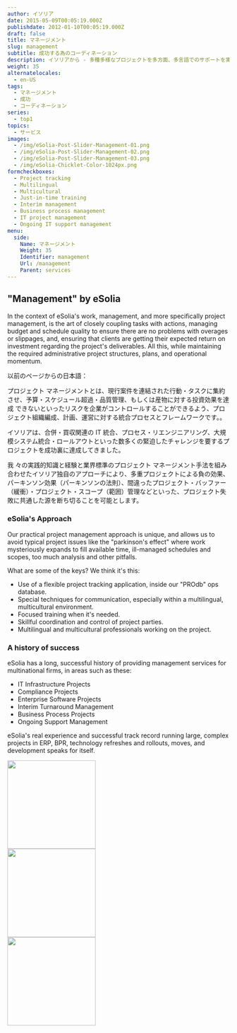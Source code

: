 ```yaml
---
author: イソリア
date: 2015-05-09T00:05:19.000Z
publishdate: 2012-01-10T00:05:19.000Z
draft: false
title: マネージメント
slug: management
subtitle: 成功する為のコーディネーション
description: イソリアから - 多種多様なプロジェクトを多方面、多言語でのサポートを実現
weight: 35
alternatelocales:
  - en-US
tags:
  - マネージメント
  - 成功
  - コーディネーション
series:
  - top1
topics:
  - サービス
images:
  - /img/eSolia-Post-Slider-Management-01.png
  - /img/eSolia-Post-Slider-Management-02.png
  - /img/eSolia-Post-Slider-Management-03.png
  - /img/eSolia-Chicklet-Color-1024px.png
formcheckboxes:
  - Project tracking
  - Multilingual
  - Multicultural
  - Just-in-time training
  - Interim management
  - Business process management
  - IT project management
  - Ongoing IT support management
menu:
  side:
    Name: マネージメント
    Weight: 35
    Identifier: management
    Url: /management
    Parent: services
---
```


## "Management" by eSolia
In the context of eSolia's work, management, and more specifically project management, is the art of closely coupling tasks with actions, managing budget and schedule quality to ensure there are no problems with overages or slippages, and, ensuring that clients are getting their expected return on investment regarding the project's deliverables. All this, while maintaining the required administrative project structures, plans, and operational momentum.

以前のページからの日本語：

プロジェクト マネージメントとは、現行案件を連結された行動・タスクに集約させ、予算・スケジュール超過・品質管理、もしくは産物に対する投資効果を達成 できないといったリスクを企業がコントロールすることができるよう、プロジェクト組織編成、計画、運営に対する統合プロセスとフレームワークです。。

イソリアは、合併・買収関連の IT 統合、プロセス・リエンジニアリング、大規模システム統合・ロールアウトといった数多くの緊迫したチャレンジを要するプロジェクトを成功裏に達成してきました。

我 々の実践的知識と経験と業界標準のプロジェクト マネージメント手法を組み合わせたイソリア独自のアプローチにより、多重プロジェクトによる負の効果、 パーキンソン効果（パーキンソンの法則）、間違ったプロジェクト・バッファー（緩衝）・プロジェクト・スコープ（範囲）管理などといった、プロジェクト失 敗に共通した源を断ち切ることを可能とします。

### eSolia's Approach
Our practical project management approach is unique, and allows us to avoid typical project issues like the "parkinson's effect" where work mysteriously expands to fill available time, ill-managed schedules and scopes, too much analysis and other pitfalls.

What are some of the keys? We think it's this:

* Use of a flexible project tracking application, inside our "PROdb" ops database.
* Special techniques for communication, especially within a multilingual, multicultural environment.
* Focused training when it's needed.
* Skillful coordination and control of project parties.
* Multilingual and multicultural professionals working on the project.

### A history of success
eSolia has a long, successful history of providing management services for multinational firms, in areas such as these:

* IT Infrastructure Projects
* Compliance Projects
* Enterprise Software Projects
* Interim Turnaround Management
* Business Process Projects
* Ongoing Support Management

eSolia's real experience and successful track record running large, complex projects in ERP, BPR, technology refreshes and rollouts, moves, and development speaks for itself.

<div class="row">
  <div class="col s12 m6 l3"><img class="materialboxed" data-caption="Team meeting management - by eSolia Inc." width="200" src="/img/eSolia-Post-Slider-Management-01.png"></div>
  <div class="col s12 m6 l3"><img class="materialboxed" data-caption="Diagram management - by eSolia Inc." width="200" src="/img/eSolia-Post-Slider-Management-02.png"></div>
  <div class="col s12 m6 l3"><img class="materialboxed" data-caption="Takumi Fukuoka management - by eSolia Inc." width="200" src="/img/eSolia-Post-Slider-Management-03.png"></div>
</div>
